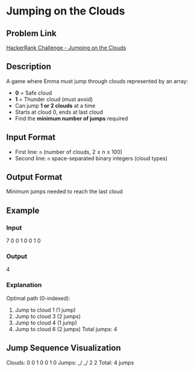 # Jumping on the Clouds

## Problem Link
[HackerRank Challenge - Jumping on the Clouds](https://www.hackerrank.com/contests/mountblue-technologies/challenges/jumping-on-the-clouds)

## Description
A game where Emma must jump through clouds represented by an array:
- **0** = Safe cloud
- **1** = Thunder cloud (must avoid)
- Can jump **1 or 2 clouds** at a time
- Starts at cloud 0, ends at last cloud
- Find the **minimum number of jumps** required

## Input Format
- First line: `n` (number of clouds, 2 ≤ n ≤ 100)
- Second line: `n` space-separated binary integers (cloud types)

## Output Format
Minimum jumps needed to reach the last cloud

## Example
### Input
7
0 0 1 0 0 1 0

### Output
4

### Explanation
Optimal path (0-indexed):
1. Jump to cloud 1 (1 jump)
2. Jump to cloud 3 (2 jumps)
3. Jump to cloud 4 (1 jump)
4. Jump to cloud 6 (2 jumps)
Total jumps: 4


## Jump Sequence Visualization
Clouds: 0 0 1 0 0 1 0
Jumps: _/ _/
2 2
Total: 4 jumps